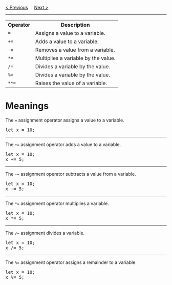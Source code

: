 <a href="/JS/Operators/Arithmetic.md">&lt; Previous</a>
&nbsp;&nbsp;&nbsp;
<a href="/JS/Operators/Comparison.md">Next &gt;</a>
<hr>
<table class="ws-table-all notranslate">
  <tr>
    <th>Operator</th>
    <th>Description</th>
  </tr>
  <tr>
    <td><code>=</code></td>
    <td>Assigns a value to a variable.</td>
  </tr>
  <tr>
    <td><code>+=</code></td>
    <td>Adds a value to a variable.</td>
  </tr>
  <tr>
    <td><code>-=</code></td>
    <td>Removes a value from a variable.</td>
  </tr>
  <tr>
    <td><code>*=</code></td>
    <td>Multiplies a variable by the value.</td>
  </tr>
  <tr>
    <td><code>/=</code></td>
    <td>Divides a variable by the value.</td>
  </tr>
  <tr>
    <td><code>%=</code></td>
    <td>Divides a variable by the value.</td>
  </tr>
  <tr>
    <td><code>**=</code></td>
    <td>Raises the value of a variable.</td>
  </tr>
</table>
<h1>Meanings</h1>
The <code>=</code> assignment operator assigns a value to a variable.
<pre>let x = 10;</pre>
<hr>
The <code>+=</code> assignment operator adds a value to a variable.
<pre>
let x = 10;
x += 5;
</pre>
<hr>
The <code>-=</code> assignment operator subtracts a value from a variable.
<pre>
let x = 10;
x -= 5;
</pre>
<hr>
The <code>*=</code> assignment operator multiplies a variable.
<pre>
let x = 10;
x *= 5;
</pre>
<hr>
The <code>/=</code> assignment divides a variable.
<pre>
let x = 10;
x /= 5;
</pre>
<hr>
The <code>%=</code> assignment operator assigns a remainder to a variable.
<pre>
let x = 10;
x %= 5;
</pre>
